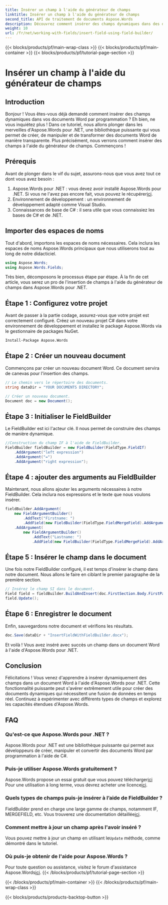 ```yaml
---
title: Insérer un champ à l'aide du générateur de champs
linktitle: Insérer un champ à l'aide du générateur de champs
second_title: API de traitement de documents Aspose.Words
description: Découvrez comment insérer des champs dynamiques dans des documents Word à l'aide d'Aspose.Words pour .NET grâce à ce guide étape par étape. Idéal pour les développeurs.
weight: 10
url: /fr/net/working-with-fields/insert-field-using-field-builder/
---
```


{{< blocks/products/pf/main-wrap-class >}}
{{< blocks/products/pf/main-container >}}
{{< blocks/products/pf/tutorial-page-section >}}

# Insérer un champ à l'aide du générateur de champs

## Introduction

Bonjour ! Vous êtes-vous déjà demandé comment insérer des champs dynamiques dans vos documents Word par programmation ? Eh bien, ne vous inquiétez plus ! Dans ce tutoriel, nous allons plonger dans les merveilles d'Aspose.Words pour .NET, une bibliothèque puissante qui vous permet de créer, de manipuler et de transformer des documents Word de manière transparente. Plus précisément, nous verrons comment insérer des champs à l'aide du générateur de champs. Commençons !

## Prérequis

Avant de plonger dans le vif du sujet, assurons-nous que vous avez tout ce dont vous avez besoin :

1. Aspose.Words pour .NET : vous devez avoir installé Aspose.Words pour .NET. Si vous ne l'avez pas encore fait, vous pouvez le récupérer[ici](https://releases.aspose.com/words/net/).
2. Environnement de développement : un environnement de développement adapté comme Visual Studio.
3. Connaissances de base de C# : il sera utile que vous connaissiez les bases de C# et de .NET.

## Importer des espaces de noms

Tout d'abord, importons les espaces de noms nécessaires. Cela inclura les espaces de noms Aspose.Words principaux que nous utiliserons tout au long de notre didacticiel.

```csharp
using Aspose.Words;
using Aspose.Words.Fields;
```

Très bien, décomposons le processus étape par étape. À la fin de cet article, vous serez un pro de l'insertion de champs à l'aide du générateur de champs dans Aspose.Words pour .NET.

## Étape 1 : Configurez votre projet

Avant de passer à la partie codage, assurez-vous que votre projet est correctement configuré. Créez un nouveau projet C# dans votre environnement de développement et installez le package Aspose.Words via le gestionnaire de packages NuGet.

```bash
Install-Package Aspose.Words
```

## Étape 2 : Créer un nouveau document

Commençons par créer un nouveau document Word. Ce document servira de canevas pour l'insertion des champs.

```csharp
// Le chemin vers le répertoire des documents.
string dataDir = "YOUR DOCUMENTS DIRECTORY";

// Créer un nouveau document.
Document doc = new Document();
```

## Étape 3 : Initialiser le FieldBuilder

Le FieldBuilder est ici l'acteur clé. Il nous permet de construire des champs de manière dynamique.

```csharp
//Construction du champ IF à l'aide de FieldBuilder.
FieldBuilder fieldBuilder = new FieldBuilder(FieldType.FieldIf)
    .AddArgument("left expression")
    .AddArgument("=")
    .AddArgument("right expression");
```

## Étape 4 : ajouter des arguments au FieldBuilder

Maintenant, nous allons ajouter les arguments nécessaires à notre FieldBuilder. Cela inclura nos expressions et le texte que nous voulons insérer.

```csharp
fieldBuilder.AddArgument(
    new FieldArgumentBuilder()
        .AddText("Firstname: ")
        .AddField(new FieldBuilder(FieldType.FieldMergeField).AddArgument("firstname")))
    .AddArgument(
        new FieldArgumentBuilder()
            .AddText("Lastname: ")
            .AddField(new FieldBuilder(FieldType.FieldMergeField).AddArgument("lastname")));
```

## Étape 5 : Insérer le champ dans le document

Une fois notre FieldBuilder configuré, il est temps d'insérer le champ dans notre document. Nous allons le faire en ciblant le premier paragraphe de la première section.

```csharp
// Insérez le champ SI dans le document.
Field field = fieldBuilder.BuildAndInsert(doc.FirstSection.Body.FirstParagraph);
field.Update();
```

## Étape 6 : Enregistrer le document

Enfin, sauvegardons notre document et vérifions les résultats.

```csharp
doc.Save(dataDir + "InsertFieldWithFieldBuilder.docx");
```

Et voilà ! Vous avez inséré avec succès un champ dans un document Word à l'aide d'Aspose.Words pour .NET.

## Conclusion

Félicitations ! Vous venez d'apprendre à insérer dynamiquement des champs dans un document Word à l'aide d'Aspose.Words pour .NET. Cette fonctionnalité puissante peut s'avérer extrêmement utile pour créer des documents dynamiques qui nécessitent une fusion de données en temps réel. Continuez à expérimenter avec différents types de champs et explorez les capacités étendues d'Aspose.Words.

## FAQ

### Qu'est-ce que Aspose.Words pour .NET ?
Aspose.Words pour .NET est une bibliothèque puissante qui permet aux développeurs de créer, manipuler et convertir des documents Word par programmation à l'aide de C#.

### Puis-je utiliser Aspose.Words gratuitement ?
 Aspose.Words propose un essai gratuit que vous pouvez télécharger[ici](https://releases.aspose.com/) Pour une utilisation à long terme, vous devrez acheter une licence[ici](https://purchase.aspose.com/buy).

### Quels types de champs puis-je insérer à l’aide de FieldBuilder ?
 FieldBuilder prend en charge une large gamme de champs, notamment IF, MERGEFIELD, etc. Vous trouverez une documentation détaillée[ici](https://reference.aspose.com/words/net/).

### Comment mettre à jour un champ après l'avoir inséré ?
 Vous pouvez mettre à jour un champ en utilisant le`Update` méthode, comme démontré dans le tutoriel.

### Où puis-je obtenir de l'aide pour Aspose.Words ?
 Pour toute question ou assistance, visitez le forum d'assistance Aspose.Words[ici](https://forum.aspose.com/c/words/8).
{{< /blocks/products/pf/tutorial-page-section >}}

{{< /blocks/products/pf/main-container >}}
{{< /blocks/products/pf/main-wrap-class >}}

{{< blocks/products/products-backtop-button >}}
